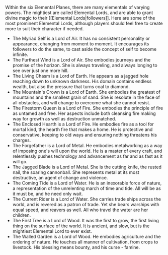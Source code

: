 Within the six Elemental Planes, there are many elementals of varying powers. The mightiest are called Elemental Lords, and are able to grant divine magic to their [[Elemental Lords|followers]]. Here are some of the most prominent Elemental Lords, although players should feel free to create more to suit their character if needed.
* The Myriad Self is a Lord of Air. It has no consistent personality or appearance, changing from moment to moment. It encourages its followers to do the same, to cast aside the concept of self to become infinite.
* The Furthest Wind is a Lord of Air. She embodies journeys and the promise of the horizon. She is always traveling, and always longing to see over just one more hill.
* The Living Chasm is a Lord of Earth. He appears as a jagged hole reaching down to unknown darkness. His domain contains endless wealth, but also the pressure that turns coal to diamond.
* The Mountain's Crown is a Lord of Earth. She embodies the greatest of mountains and the smallest grain of sand. She is resolute in the face of all obstacles, and will change to overcome what she cannot resist.
* The Firestorm Queen is a Lord of Fire. She embodies the principle of fire as untamed and free. Her aspects include both cleansing fire making way for growth as well as destruction unmatched.
* The Enclosed Hearth is a Lord of Fire. He embodies fire as a tool for mortal kind, the hearth fire that makes a home. He is protective and conservative, keeping to old ways and ensuring nothing threatens his charges.
* The Forgefather is a Lord of Metal. He embodies metalworking as a way of imposing one's will upon the world. He is a master of every craft, and relentlessly pushes technology and advancement as far and as fast as it will go.
* The Jagged Blade is a Lord of Metal. She is the cutting knife, the rusted nail, the soaring cannonball. She represents metal at its most destructive, an agent of change and violence.
* The Coming Tide is a Lord of Water. He is an inexorable force of nature, a representation of the unrelenting march of time and tide. All will be as it must be, and he need only wait.
* The Current Rider is a Lord of Water. She carries trade ships across the world, and is revered as a patron of trade. Yet she bears warships with equal speed, and reavers as well. All who travel the water are her children.
* The First Tree is a Lord of Wood. It was the first to grow, the first living thing on the surface of the world. It is ancient, and slow, but is the mightiest Elemental Lord to ever exist.
* The Walled Garden is a Lord of Wood. He embodies agriculture and the ordering of nature. He touches all manner of cultivation, from crops to livestock. His blessing means bounty, and his curse - famine.